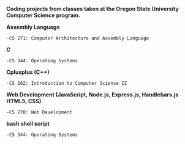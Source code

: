 **Coding projects from classes taken at the Oregon State University Computer Science program.**
                                                                                                       
                                                                                               
                                                                                   
                                                                                                                                
**Assembly Language**
   
    -CS 271: Computer Architecture and Assembly Language
    
**C**

    -CS 344: Operating Systems

**Cplusplus (C++)**
    
    -CS 162: Introduction to Computer Science II

**Web Development (JavaScript, Node.js, Express.js, Handlebars.js HTML5, CSS)**
  
    -CS 270: Web Development 
    
    
**bash shell script**

    -CS 344: Operating Systems

